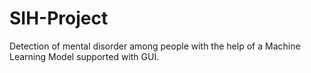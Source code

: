 # SIH-Project
Detection of mental disorder among people with the help of a Machine Learning Model supported with GUI.
